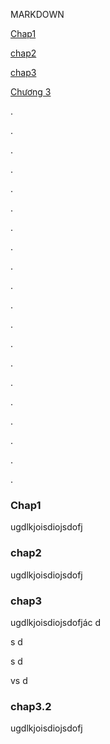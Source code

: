 MARKDOWN

[Chap1](#chap1)

[chap2](#chap2)

[chap3](#chap3)

[Chương 3](#chap3.2)

.

.

.

.

.

.

.

.

.

.

.

.

.

.

.

.

.

.

.

.

### Chap1
ugdlkjoisdiojsdofj

### chap2
ugdlkjoisdiojsdofj

### chap3
ugdlkjoisdiojsdofjác
d


s
d


s
d

vs
d


### <a name="chap3.2"></a>chap3.2
ugdlkjoisdiojsdofj

